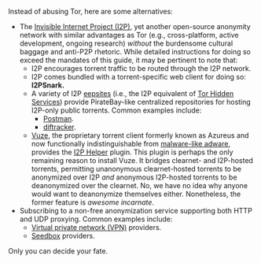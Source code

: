Instead of abusing Tor, here are some alternatives:

* The [Invisible Internet Project (I2P)](https://geti2p.net), yet another
  open-source anonymity network with similar advantages as Tor (e.g.,
  cross-platform, active development, ongoing research) _without_ the burdensome cultural
  baggage and anti-P2P rhetoric. While detailed instructions for doing so exceed
  the mandates of this guide, it may be pertinent to note that:
  * I2P encourages torrent traffic to be routed through the I2P network.
  * I2P comes bundled with a torrent-specific web client for doing so:
    **I2PSnark.**
  * A variety of I2P [eepsites](http://eepsite.com) (i.e., the I2P equivalent of
    [Tor Hidden
    Services](https://en.wikipedia.org/wiki/List_of_Tor_hidden_services))
    provide PirateBay-like centralized repositories for hosting I2P-only public
    torrents. Common examples include:
    * [Postman](http://tracker2.postman.i2p).
    * [diftracker](http://diftracker.i2p).
  * [Vuze](https://vuze.com), the proprietary torrent client formerly known as
    Azureus and now functionally indistinguishable from [malware-like
    adware](https://en.wikipedia.org/wiki/Azerus#Criticism), provides the [I2P
    Helper](https://wiki.vuze.com/w/I2PHelper_HowTo) plugin. This plugin is perhaps the only
    remaining reason to install Vuze. It bridges clearnet- and
    I2P-hosted torrents, permitting unanonymous clearnet-hosted torrents to be
    anonymized over I2P _and_ anonymous I2P-hosted torrents to be deanonymized
    over the clearnet. No, we have no idea why anyone would want to deanonymize
    themselves either. Nonetheless, the former feature is _awesome incarnate_.
* Subscribing to a non-free anonymization service supporting both HTTP and UDP
  proxying. Common examples include:
  * [Virtual private network
    (VPN)](https://en.wikipedia.org/wiki/Virtual_private_network) providers.
  * [Seedbox](https://en.wikipedia.org/wiki/Seedbox) providers.

Only you can decide your fate.